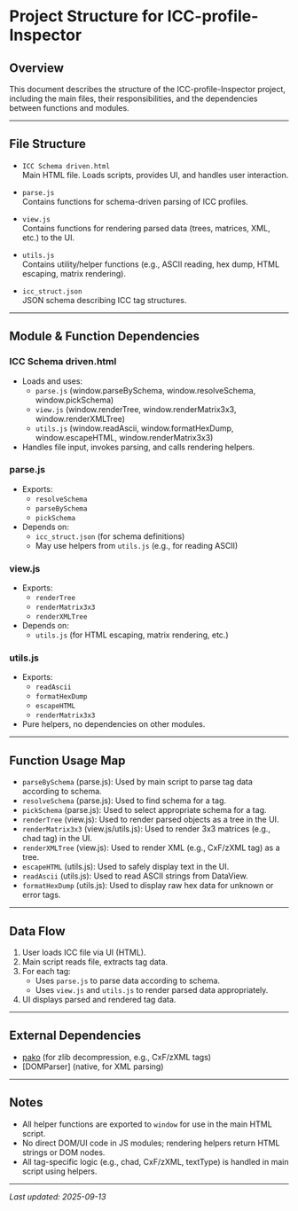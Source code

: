 # Project Structure for ICC-profile-Inspector

## Overview
This document describes the structure of the ICC-profile-Inspector project, including the main files, their responsibilities, and the dependencies between functions and modules.

---

## File Structure

- `ICC Schema driven.html`  
  Main HTML file. Loads scripts, provides UI, and handles user interaction.

- `parse.js`  
  Contains functions for schema-driven parsing of ICC profiles.

- `view.js`  
  Contains functions for rendering parsed data (trees, matrices, XML, etc.) to the UI.

- `utils.js`  
  Contains utility/helper functions (e.g., ASCII reading, hex dump, HTML escaping, matrix rendering).

- `icc_struct.json`  
  JSON schema describing ICC tag structures.

---

## Module & Function Dependencies

### ICC Schema driven.html
- Loads and uses:
  - `parse.js` (window.parseBySchema, window.resolveSchema, window.pickSchema)
  - `view.js` (window.renderTree, window.renderMatrix3x3, window.renderXMLTree)
  - `utils.js` (window.readAscii, window.formatHexDump, window.escapeHTML, window.renderMatrix3x3)
- Handles file input, invokes parsing, and calls rendering helpers.

### parse.js
- Exports:
  - `resolveSchema`
  - `parseBySchema`
  - `pickSchema`
- Depends on:
  - `icc_struct.json` (for schema definitions)
  - May use helpers from `utils.js` (e.g., for reading ASCII)

### view.js
- Exports:
  - `renderTree`
  - `renderMatrix3x3`
  - `renderXMLTree`
- Depends on:
  - `utils.js` (for HTML escaping, matrix rendering, etc.)

### utils.js
- Exports:
  - `readAscii`
  - `formatHexDump`
  - `escapeHTML`
  - `renderMatrix3x3`
- Pure helpers, no dependencies on other modules.

---

## Function Usage Map

- `parseBySchema` (parse.js): Used by main script to parse tag data according to schema.
- `resolveSchema` (parse.js): Used to find schema for a tag.
- `pickSchema` (parse.js): Used to select appropriate schema for a tag.
- `renderTree` (view.js): Used to render parsed objects as a tree in the UI.
- `renderMatrix3x3` (view.js/utils.js): Used to render 3x3 matrices (e.g., chad tag) in the UI.
- `renderXMLTree` (view.js): Used to render XML (e.g., CxF/zXML tag) as a tree.
- `escapeHTML` (utils.js): Used to safely display text in the UI.
- `readAscii` (utils.js): Used to read ASCII strings from DataView.
- `formatHexDump` (utils.js): Used to display raw hex data for unknown or error tags.

---

## Data Flow

1. User loads ICC file via UI (HTML).
2. Main script reads file, extracts tag data.
3. For each tag:
   - Uses `parse.js` to parse data according to schema.
   - Uses `view.js` and `utils.js` to render parsed data appropriately.
4. UI displays parsed and rendered tag data.

---

## External Dependencies
- [pako](https://github.com/nodeca/pako) (for zlib decompression, e.g., CxF/zXML tags)
- [DOMParser] (native, for XML parsing)

---

## Notes
- All helper functions are exported to `window` for use in the main HTML script.
- No direct DOM/UI code in JS modules; rendering helpers return HTML strings or DOM nodes.
- All tag-specific logic (e.g., chad, CxF/zXML, textType) is handled in main script using helpers.

---

_Last updated: 2025-09-13_
